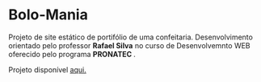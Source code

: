 # Bolo-Mania
Projeto de site estático de portifólio de uma confeitaria. Desenvolvimento orientado pelo professor <b> Rafael Silva</b> no curso de 
Desenvolvemnto WEB oferecido pelo programa <b> PRONATEC </b>.

Projeto disponível <a href="https://projeto.annycaroline2.repl.co/index.html">aqui.</a>
